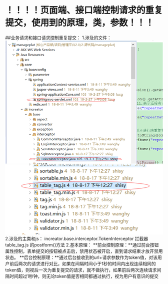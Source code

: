 # ！！！！页面端、接口端控制请求的重复提交，使用到的原理，类，参数！！！

##业务请求和接口请求控制重复提交：
1.涉及的文件：
![](/assets/request_repeat1.png)
![](/assets/request_repeat2.png)
2.涉及的主类和js：
 increator.base.interceptor.TokenInterceptor 拦截器
 table_tag.js 的postform()方法
2.基本原理：
 **前台控制原理：**通过前台按钮属性控制，表单提交的按钮被点击后，禁用状态被开启，直到请求结束才放开禁用状态。
 **后台控制原理：**通过后台接收到的url+请求参数作为token值，对该用户前后两次的请求进行对比，如果在间隔时间小于1秒的时间内出现连续相同的token值，则视后一次为重复提交的请求，就不做执行，如果前后两次连续请求间隔时间超过1秒钟，则无论token值是否相同都通过执行，视为用户有意识的提交


